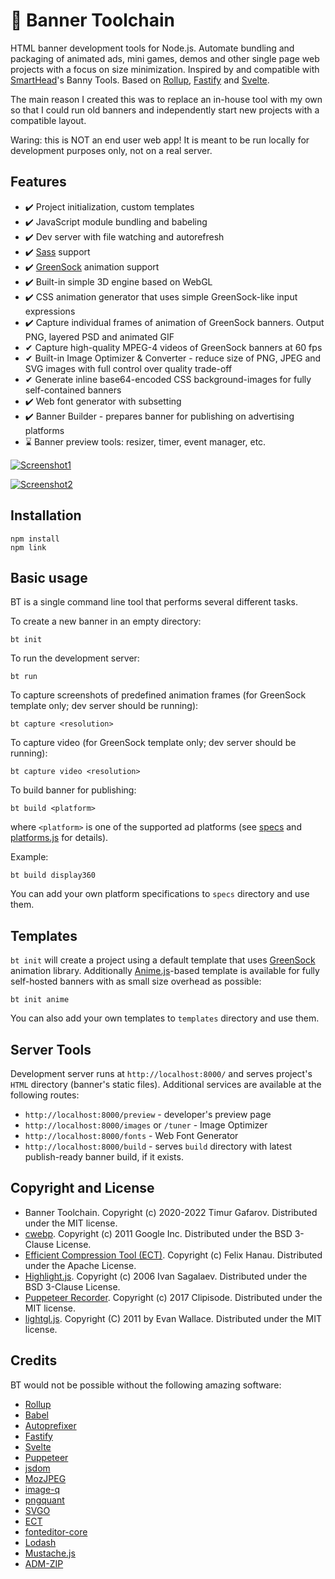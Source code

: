 # 🧰 Banner Toolchain
HTML banner development tools for Node.js. Automate bundling and packaging of animated ads, mini games, demos and other single page web projects with a focus on size minimization. Inspired by and compatible with [SmartHead](https://github.com/smarthead)'s Banny Tools. Based on [Rollup](https://rollupjs.org/), [Fastify](https://www.fastify.io/) and [Svelte](https://svelte.dev/).

The main reason I created this was to replace an in-house tool with my own so that I could run old banners and independently start new projects with a compatible layout.

Waring: this is NOT an end user web app! It is meant to be run locally for development purposes only, not on a real server.

## Features
* ✔️ Project initialization, custom templates
* ✔️ JavaScript module bundling and babeling
* ✔️ Dev server with file watching and autorefresh
* ✔️ [Sass](https://sass-lang.com/) support
* ✔️ [GreenSock](https://greensock.com/) animation support
* ✔️ Built-in simple 3D engine based on WebGL
* ✔️ CSS animation generator that uses simple GreenSock-like input expressions
* ✔️ Capture individual frames of animation of GreenSock banners. Output PNG, layered PSD and animated GIF
* ️✔ Capture high-quality MPEG-4 videos of GreenSock banners at 60 fps
* ✔ Built-in Image Optimizer & Converter - reduce size of PNG, JPEG and SVG images with full control over quality trade-off
* ✔ Generate inline base64-encoded CSS background-images for fully self-contained banners
* ✔️ Web font generator with subsetting
* ✔️ Banner Builder - prepares banner for publishing on advertising platforms
* ⌛ Banner preview tools: resizer, timer, event manager, etc.

[![Screenshot1](https://github.com/gecko0307/bt/raw/master/assets/preview.jpg)](https://github.com/gecko0307/bt/raw/master/assets/preview.jpg)

[![Screenshot2](https://github.com/gecko0307/bt/raw/master/assets/image-optimizer.png)](https://github.com/gecko0307/bt/raw/master/assets/image-optimizer.png)

## Installation
```
npm install
npm link
```

## Basic usage
BT is a single command line tool that performs several different tasks.

To create a new banner in an empty directory:

`bt init`

To run the development server:

`bt run`

To capture screenshots of predefined animation frames (for GreenSock template only; dev server should be running):

`bt capture <resolution>`

To capture video (for GreenSock template only; dev server should be running):

`bt capture video <resolution>`

To build banner for publishing:

`bt build <platform>`

where `<platform>` is one of the supported ad platforms (see [specs](https://github.com/gecko0307/bt/blob/master/specs) and [platforms.js](https://github.com/gecko0307/bt/blob/master/src/builder2/platforms.js) for details).

Example:

`bt build display360`

You can add your own platform specifications to `specs` directory and use them.

## Templates
`bt init` will create a project using a default template that uses [GreenSock](https://greensock.com/) animation library. Additionally [Anime.js](https://animejs.com/)-based template is available for fully self-hosted banners with as small size overhead as possible:

`bt init anime`

You can also add your own templates to `templates` directory and use them.

## Server Tools
Development server runs at `http://localhost:8000/` and serves project's `HTML` directory (banner's static files). Additional services are available at the following routes:
* `http://localhost:8000/preview` - developer's preview page
* `http://localhost:8000/images` or `/tuner` - Image Optimizer
* `http://localhost:8000/fonts` - Web Font Generator
* `http://localhost:8000/build` - serves `build` directory with latest publish-ready banner build, if it exists.

## Copyright and License
* Banner Toolchain. Copyright (c) 2020-2022 Timur Gafarov. Distributed under the MIT license.
* [cwebp](https://github.com/webmproject/libwebp/blob/main/examples/cwebp.c). Copyright (c) 2011 Google Inc. Distributed under the BSD 3-Clause License.
* [Efficient Compression Tool (ECT)](https://github.com/fhanau/Efficient-Compression-Tool). Copyright (c) Felix Hanau. Distributed under the Apache License.
* [Highlight.js](https://highlightjs.org/). Copyright (c) 2006 Ivan Sagalaev. Distributed under the BSD 3-Clause License.
* [Puppeteer Recorder](https://github.com/clipisode/puppeteer-recorder). Copyright (c) 2017 Clipisode. Distributed under the MIT license.
* [lightgl.js](https://github.com/evanw/lightgl.js). Copyright (C) 2011 by Evan Wallace. Distributed under the MIT license.

## Credits
BT would not be possible without the following amazing software:
* [Rollup](https://rollupjs.org/)
* [Babel](https://babeljs.io/)
* [Autoprefixer](https://github.com/postcss/autoprefixer)
* [Fastify](https://www.fastify.io/)
* [Svelte](https://svelte.dev/)
* [Puppeteer](https://pptr.dev/)
* [jsdom](https://github.com/jsdom/jsdom)
* [MozJPEG](https://github.com/mozilla/mozjpeg)
* [image-q](https://github.com/ibezkrovnyi/image-quantization)
* [pngquant](https://pngquant.org/)
* [SVGO](https://github.com/svg/svgo)
* [ECT](https://github.com/fhanau/Efficient-Compression-Tool)
* [fonteditor-core](https://github.com/kekee000/fonteditor-core)
* [Lodash](https://lodash.com/)
* [Mustache.js](https://github.com/janl/mustache.js)
* [ADM-ZIP](https://github.com/cthackers/adm-zip)
